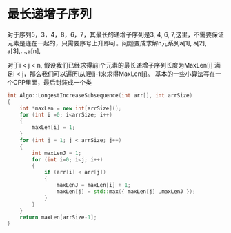 # 最长递增子序列

对于序列5，3，4，8，6，7，其最长的递增子序列是3, 4, 6, 7,这里，不需要保证元素是连在一起的，只需要序号上升即可。问题变成求解n元系列a\[1\], a\[2\], a\[3\],...,a\[n\],

对于i < j < n, 假设我们已经求得前i个元素的最长递增子序列长度为MaxLen\[i\] 满足i < j，那么我们可以遍历i从1到j-1来求得MaxLen\[j\]。 基本的一些小算法写在一个CPP里面，最后封装成一个类

```cpp
int Algo::LongestIncreaseSubsequence(int arr[], int arrSize)
{
    int *maxLen = new int[arrSize]();
    for (int i =0; i<arrSize; i++)
    {
        maxLen[i] = 1;
    }
    for (int j = 1; j < arrSize; j++)
    {
        int maxLenJ = 1;
        for (int i=0; i<j; i++)
        {
            if (arr[i] < arr[j])
            {
                maxLenJ = maxLen[i] + 1;
                maxLen[j] = std::max({ maxLen[j] ,maxLenJ });
            }
        }
    }
    return maxLen[arrSize-1];
}
```



